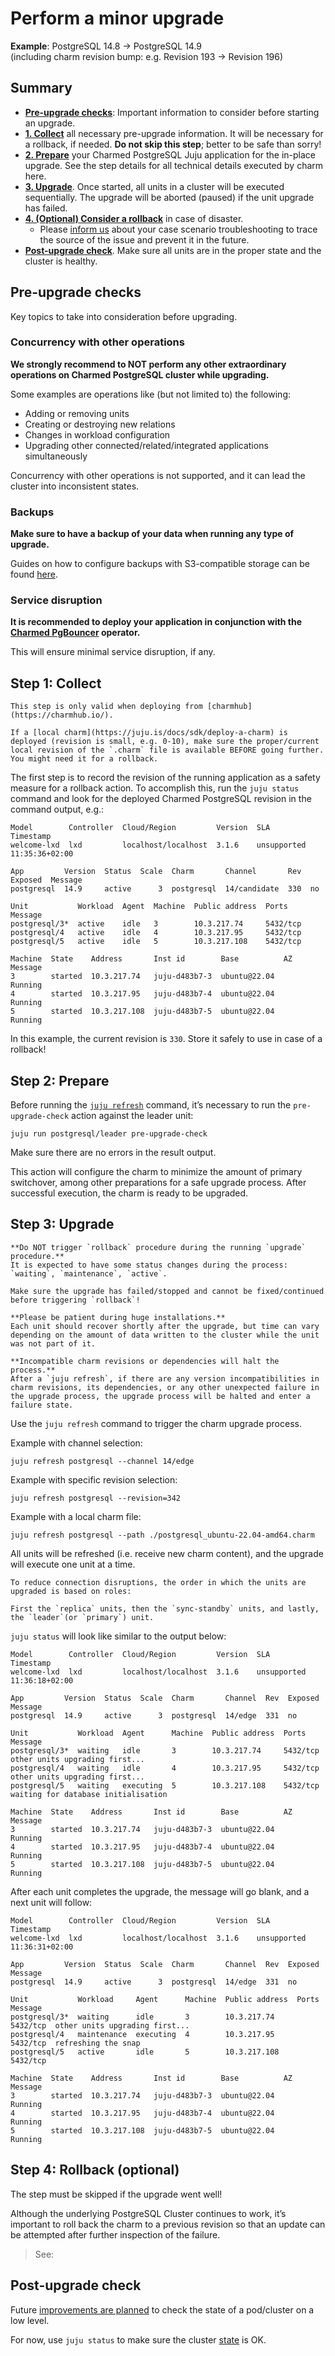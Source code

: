 # Perform a minor upgrade

**Example**: PostgreSQL 14.8 -> PostgreSQL 14.9<br/>
(including charm revision bump: e.g. Revision 193 -> Revision 196)

## Summary
- [**Pre-upgrade checks**](#pre-upgrade-checks): Important information to consider before starting an upgrade.
- [**1. Collect**](#step-1-collect) all necessary pre-upgrade information. It will be necessary for a rollback, if needed. **Do not skip this step**; better to be safe than sorry!
- [**2. Prepare**](#step-2-prepare) your Charmed PostgreSQL Juju application for the in-place upgrade. See the step details for all technical details executed by charm here.
- [**3. Upgrade**](#step-3-upgrade). Once started, all units in a cluster will be executed sequentially. The upgrade will be aborted (paused) if the unit upgrade has failed.
- [**4. (Optional) Consider a rollback**](#step-4-rollback-optional) in case of disaster. 
    - Please [inform us](/reference/contacts) about your case scenario troubleshooting to trace the source of the issue and prevent it in the future.
- [**Post-upgrade check**](#post-upgrade-check). Make sure all units are in the proper state and the cluster is healthy.

## Pre-upgrade checks

Key topics to take into consideration before upgrading.

### Concurrency with other operations
**We strongly recommend to NOT perform any other extraordinary operations on Charmed PostgreSQL cluster while upgrading.** 

Some examples are operations like (but not limited to) the following:

* Adding or removing units
* Creating or destroying new relations
* Changes in workload configuration
* Upgrading other connected/related/integrated applications simultaneously

Concurrency with other operations is not supported, and it can lead the cluster into inconsistent states.

### Backups
**Make sure to have a backup of your data when running any type of upgrade.**

Guides on how to configure backups with S3-compatible storage can be found [here](/how-to/back-up-and-restore/create-a-backup).

### Service disruption
**It is recommended to deploy your application in conjunction with the [Charmed PgBouncer](https://charmhub.io/pgbouncer) operator.** 

This will ensure minimal service disruption, if any.

## Step 1: Collect

```{note}
This step is only valid when deploying from [charmhub](https://charmhub.io/). 

If a [local charm](https://juju.is/docs/sdk/deploy-a-charm) is deployed (revision is small, e.g. 0-10), make sure the proper/current local revision of the `.charm` file is available BEFORE going further. You might need it for a rollback.
```

The first step is to record the revision of the running application as a safety measure for a rollback action. To accomplish this, run the `juju status` command and look for the deployed Charmed PostgreSQL revision in the command output, e.g.:

```text
Model        Controller  Cloud/Region         Version  SLA          Timestamp
welcome-lxd  lxd         localhost/localhost  3.1.6    unsupported  11:35:36+02:00

App         Version  Status  Scale  Charm       Channel       Rev  Exposed  Message
postgresql  14.9     active      3  postgresql  14/candidate  330  no       

Unit           Workload  Agent  Machine  Public address  Ports     Message
postgresql/3*  active    idle   3        10.3.217.74     5432/tcp  
postgresql/4   active    idle   4        10.3.217.95     5432/tcp  
postgresql/5   active    idle   5        10.3.217.108    5432/tcp  

Machine  State    Address       Inst id        Base          AZ  Message
3        started  10.3.217.74   juju-d483b7-3  ubuntu@22.04      Running
4        started  10.3.217.95   juju-d483b7-4  ubuntu@22.04      Running
5        started  10.3.217.108  juju-d483b7-5  ubuntu@22.04      Running
```

In this example, the current revision is `330`. Store it safely to use in case of a rollback!

## Step 2: Prepare

Before running the [`juju refresh`](https://juju.is/docs/juju/juju-refresh) command, it’s necessary to run the `pre-upgrade-check` action against the leader unit:

```text
juju run postgresql/leader pre-upgrade-check
```
Make sure there are no errors in the result output.

This action will configure the charm to minimize the amount of primary switchover, among other preparations for a safe upgrade process. After successful execution, the charm is ready to be upgraded.

## Step 3: Upgrade

```{important}
**Do NOT trigger `rollback` procedure during the running `upgrade` procedure.**
It is expected to have some status changes during the process: `waiting`, `maintenance`, `active`. 

Make sure the upgrade has failed/stopped and cannot be fixed/continued before triggering `rollback`!

**Please be patient during huge installations.**
Each unit should recover shortly after the upgrade, but time can vary depending on the amount of data written to the cluster while the unit was not part of it. 

**Incompatible charm revisions or dependencies will halt the process.**
After a `juju refresh`, if there are any version incompatibilities in charm revisions, its dependencies, or any other unexpected failure in the upgrade process, the upgrade process will be halted and enter a failure state.
```

Use the  `juju refresh` command to trigger the charm upgrade process.

Example with channel selection:
```text
juju refresh postgresql --channel 14/edge
```
Example with specific revision selection:
```text
juju refresh postgresql --revision=342
```
Example with a local charm file:
```text
juju refresh postgresql --path ./postgresql_ubuntu-22.04-amd64.charm
```

All units will be refreshed (i.e. receive new charm content), and the upgrade will execute one unit at a time. 

```{note}
To reduce connection disruptions, the order in which the units are upgraded is based on roles: 

First the `replica` units, then the `sync-standby` units, and lastly, the `leader`(or `primary`) unit. 
```

 `juju status` will look like similar to the output below:

```text
Model        Controller  Cloud/Region         Version  SLA          Timestamp
welcome-lxd  lxd         localhost/localhost  3.1.6    unsupported  11:36:18+02:00

App         Version  Status  Scale  Charm       Channel  Rev  Exposed  Message
postgresql  14.9     active      3  postgresql  14/edge  331  no       

Unit           Workload  Agent      Machine  Public address  Ports     Message
postgresql/3*  waiting   idle       3        10.3.217.74     5432/tcp  other units upgrading first...
postgresql/4   waiting   idle       4        10.3.217.95     5432/tcp  other units upgrading first...
postgresql/5   waiting   executing  5        10.3.217.108    5432/tcp  waiting for database initialisation

Machine  State    Address       Inst id        Base          AZ  Message
3        started  10.3.217.74   juju-d483b7-3  ubuntu@22.04      Running
4        started  10.3.217.95   juju-d483b7-4  ubuntu@22.04      Running
5        started  10.3.217.108  juju-d483b7-5  ubuntu@22.04      Running
```

After each unit completes the upgrade, the message will go blank, and a next unit will follow:

```text
Model        Controller  Cloud/Region         Version  SLA          Timestamp
welcome-lxd  lxd         localhost/localhost  3.1.6    unsupported  11:36:31+02:00

App         Version  Status  Scale  Charm       Channel  Rev  Exposed  Message
postgresql  14.9     active      3  postgresql  14/edge  331  no       

Unit           Workload     Agent      Machine  Public address  Ports     Message
postgresql/3*  waiting      idle       3        10.3.217.74     5432/tcp  other units upgrading first...
postgresql/4   maintenance  executing  4        10.3.217.95     5432/tcp  refreshing the snap
postgresql/5   active       idle       5        10.3.217.108    5432/tcp  

Machine  State    Address       Inst id        Base          AZ  Message
3        started  10.3.217.74   juju-d483b7-3  ubuntu@22.04      Running
4        started  10.3.217.95   juju-d483b7-4  ubuntu@22.04      Running
5        started  10.3.217.108  juju-d483b7-5  ubuntu@22.04      Running
```

## Step 4: Rollback (optional)

The step must be skipped if the upgrade went well! 

Although the underlying PostgreSQL Cluster continues to work, it’s important to roll back the charm to a previous revision so that an update can be attempted after further inspection of the failure. 

> See: [](/how-to/upgrade/perform-a-minor-rollback)

## Post-upgrade check

Future [improvements are planned](https://warthogs.atlassian.net/browse/DPE-2621) to check the state of a pod/cluster on a low level. 

For now, use `juju status` to make sure the cluster [state](/reference/statuses) is OK.

<!---
**TODOs:**

* Clearly describe "failure state"!!!
* How to check progress of upgrade (is it failed or running?)?
* Hints how to fix failed upgrade? mysql-shell hints....
* Describe pre-upgrade check: free space, etc.
* Hint to add extra unit to upgrade first keeping cluster "safe".
--->

